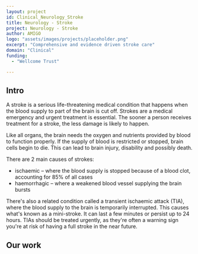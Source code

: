 ```yaml
---
layout: project
id: Clinical_Neurology_Stroke
title: Neurology - Stroke
project: Neurology - Stroke
author: AMIGO
logo: "assets/images/projects/placeholder.png"
excerpt: "Comprehensive and evidence driven stroke care"
domain: "Clinical"
funding:
  - "Wellcome Trust"

---
```


## Intro	

A stroke is a serious life-threatening medical condition that happens when the blood supply to part of the brain is cut off. Strokes are a medical emergency and urgent treatment is essential. The sooner a person receives treatment for a stroke, the less damage is likely to happen.

Like all organs, the brain needs the oxygen and nutrients provided by blood to function properly. If the supply of blood is restricted or stopped, brain cells begin to die. This can lead to brain injury, disability and possibly death.

There are 2 main causes of strokes:

- ischaemic – where the blood supply is stopped because of a blood clot, accounting for 85% of all cases
- haemorrhagic – where a weakened blood vessel supplying the brain bursts

There's also a related condition called a transient ischaemic attack (TIA), where the blood supply to the brain is temporarily interrupted. This causes what's known as a mini-stroke. It can last a few minutes or persist up to 24 hours. TIAs should be treated urgently, as they're often a warning sign you're at risk of having a full stroke in the near future.

## Our work

